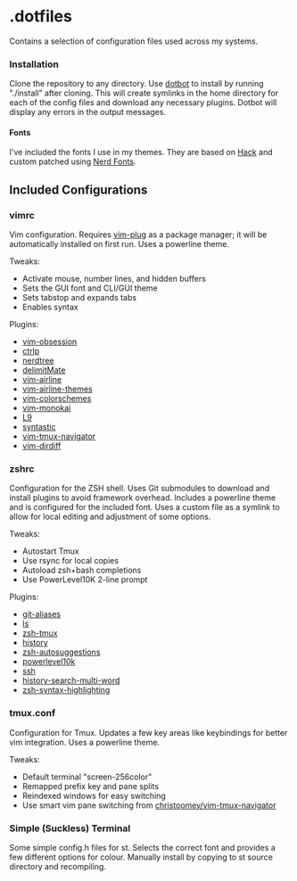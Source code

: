 # .dotfiles
Contains a selection of configuration files used across my systems.

### Installation
Clone the repository to any directory. Use [dotbot](https://github.com/anishathalye/dotbot) to install by running "./install" after cloning. This will create symlinks in the home directory for each of the config files and download any necessary plugins. Dotbot will display any errors in the output messages.

#### Fonts
I've included the fonts I use in my themes. They are based on [Hack](https://sourcefoundry.org/hack/) and custom patched using [Nerd Fonts](https://github.com/ryanoasis/nerd-fonts).

Included Configurations
-----------------------

### vimrc
Vim configuration.  Requires [vim-plug](https://github.com/junegunn/vim-plug) as a package manager; it will be automatically installed on first run. Uses a powerline theme.

Tweaks:
 - Activate mouse, number lines, and hidden buffers
 - Sets the GUI font and CLI/GUI theme
 - Sets tabstop and expands tabs
 - Enables syntax

Plugins:
 - [vim-obsession](https://github.com/tpope/vim-obsession)
 - [ctrlp](https://github.com/ctrlpvim/ctrlp.vim)
 - [nerdtree](https://github.com/scrooloose/nerdtree)
 - [delimitMate](https://github.com/raimondi/delimitmate)
 - [vim-airline](https://github.com/vim-airline/vim-airline)
 - [vim-airline-themes](https://github.com/vim-airline/vim-airline-themes)
 - [vim-colorschemes](https://github.com/flazz/vim-colorschemes)
 - [vim-monokai](https://github.com/crusoexia/vim-monokai)
 - [L9](https://github.com/vim-scripts/L9)
 - [syntastic](https://github.com/vim-syntastic/syntastic)
 - [vim-tmux-navigator](https://github.com/christoomey/vim-tmux-navigator)
 - [vim-dirdiff](https://github.com/will133/vim-dirdiff)

### zshrc
Configuration for the ZSH shell. Uses Git submodules to download and install plugins to avoid framework overhead. Includes a powerline theme and is configured for the included font. Uses a custom file as a symlink to allow for local editing and adjustment of some options.

Tweaks:
 - Autostart Tmux
 - Use rsync for local copies
 - Autoload zsh+bash completions
 - Use PowerLevel10K 2-line prompt

Plugins:
 - [git-aliases](https://github.com/mdumitru/git-aliases)
 - [ls](https://github.com/zpm-zsh/ls)
 - [zsh-tmux](https://github.com/sharktamer/zsh-tmux)
 - [history](https://github.com/robbyrussell/oh-my-zsh/blob/master/lib/history.zsh)
 - [zsh-autosuggestions](https://github.com/zsh-users/zsh-autosuggestions)
 - [powerlevel10k](https://github.com/romkatv/powerlevel10k)
 - [ssh](https://github.com/zpm-zsh/ssh)
 - [history-search-multi-word](https://github.com/zdharma/history-search-multi-word)
 - [zsh-syntax-highlighting](https://github.com/zsh-users/zsh-syntax-highlighting)

### tmux.conf
Configuration for Tmux. Updates a few key areas like keybindings for better vim integration.  Uses a powerline theme.

Tweaks: 
 - Default terminal "screen-256color"
 - Remapped prefix key and pane splits
 - Reindexed windows for easy switching
 - Use smart vim pane switching from [christoomey/vim-tmux-navigator](https://github.com/christoomey/vim-tmux-navigator)

### Simple (Suckless) Terminal
Some simple config.h files for st.  Selects the correct font and provides a few different options for colour.  Manually install by copying to st source directory and recompiling.

